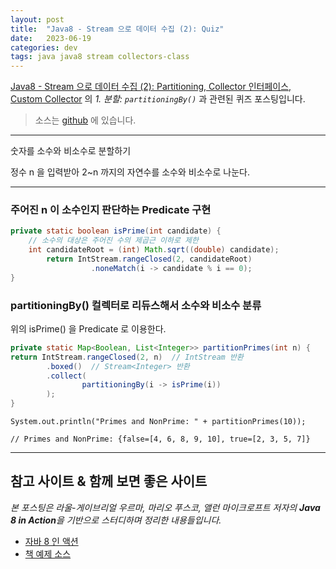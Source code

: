```yaml
---
layout: post
title:  "Java8 - Stream 으로 데이터 수집 (2): Quiz"
date:   2023-06-19
categories: dev
tags: java java8 stream collectors-class
---
```


[Java8 - Stream 으로 데이터 수집 (2): Partitioning, Collector 인터페이스, Custom Collector](https://assu10.github.io/dev/2023/06/17/java8-stream-3-1/) 의
_1. 분할: `partitioningBy()`_ 과 관련된 퀴즈 포스팅입니다.

> 소스는 [github](https://github.com/assu10/java8/tree/feature/chap06) 에 있습니다.

---

숫자를 소수와 비소수로 분할하기

정수 n 을 입력받아 2~n 까지의 자연수를 소수와 비소수로 나눈다.

---

### 주어진 n 이 소수인지 판단하는 Predicate 구현

```java
private static boolean isPrime(int candidate) {
    // 소수의 대상은 주어진 수의 제곱근 이하로 제한
    int candidateRoot = (int) Math.sqrt((double) candidate);
        return IntStream.rangeClosed(2, candidateRoot)
                  .noneMatch(i -> candidate % i == 0);
}
```

### partitioningBy() 컬렉터로 리듀스해서 소수와 비소수 분류
위의 isPrime() 을 Predicate 로 이용한다.

```java
private static Map<Boolean, List<Integer>> partitionPrimes(int n) {
return IntStream.rangeClosed(2, n)  // IntStream 반환
        .boxed()  // Stream<Integer> 반환
        .collect(
                partitioningBy(i -> isPrime(i))
        );
}
```

```shell
System.out.println("Primes and NonPrime: " + partitionPrimes(10));

// Primes and NonPrime: {false=[4, 6, 8, 9, 10], true=[2, 3, 5, 7]}
```

---

## 참고 사이트 & 함께 보면 좋은 사이트

*본 포스팅은 라울-게이브리얼 우르마, 마리오 푸스코, 앨런 마이크로프트 저자의 **Java 8 in Action**을 기반으로 스터디하며 정리한 내용들입니다.*

* [자바 8 인 액션](https://www.yes24.com/Product/Goods/17252419)
* [책 예제 소스](https://download.hanbit.co.kr/exam/2179/)